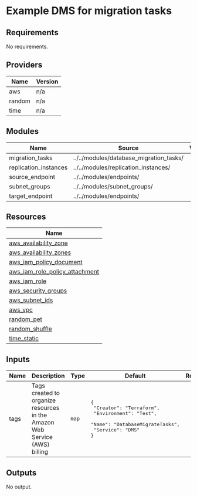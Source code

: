 # Example DMS for migration tasks

<!-- BEGINNING OF PRE-COMMIT-TERRAFORM DOCS HOOK -->
## Requirements

No requirements.

## Providers

| Name | Version |
|------|---------|
| aws | n/a |
| random | n/a |
| time | n/a |

## Modules

| Name | Source | Version |
|------|--------|---------|
| migration_tasks | ../../modules/database_migration_tasks/ |  |
| replication_instances | ../../modules/replication_instances/ |  |
| source_endpoint | ../../modules/endpoints/ |  |
| subnet_groups | ../../modules/subnet_groups/ |  |
| target_endpoint | ../../modules/endpoints/ |  |

## Resources

| Name |
|------|
| [aws_availability_zone](https://registry.terraform.io/providers/hashicorp/aws/latest/docs/data-sources/availability_zone) |
| [aws_availability_zones](https://registry.terraform.io/providers/hashicorp/aws/latest/docs/data-sources/availability_zones) |
| [aws_iam_policy_document](https://registry.terraform.io/providers/hashicorp/aws/latest/docs/data-sources/iam_policy_document) |
| [aws_iam_role_policy_attachment](https://registry.terraform.io/providers/hashicorp/aws/latest/docs/resources/iam_role_policy_attachment) |
| [aws_iam_role](https://registry.terraform.io/providers/hashicorp/aws/latest/docs/resources/iam_role) |
| [aws_security_groups](https://registry.terraform.io/providers/hashicorp/aws/latest/docs/data-sources/security_groups) |
| [aws_subnet_ids](https://registry.terraform.io/providers/hashicorp/aws/latest/docs/data-sources/subnet_ids) |
| [aws_vpc](https://registry.terraform.io/providers/hashicorp/aws/latest/docs/data-sources/vpc) |
| [random_pet](https://registry.terraform.io/providers/hashicorp/random/latest/docs/resources/pet) |
| [random_shuffle](https://registry.terraform.io/providers/hashicorp/random/latest/docs/resources/shuffle) |
| [time_static](https://registry.terraform.io/providers/hashicorp/time/latest/docs/resources/static) |

## Inputs

| Name | Description | Type | Default | Required |
|------|-------------|------|---------|:--------:|
| tags | Tags created to organize resources in the Amazon Web Service (AWS) billing | `map` | <pre>{<br>  "Creator": "Terraform",<br>  "Environment": "Test",<br>  "Name": "DatabaseMigrateTasks",<br>  "Service": "DMS"<br>}</pre> | no |

## Outputs

No output.
<!-- END OF PRE-COMMIT-TERRAFORM DOCS HOOK -->
